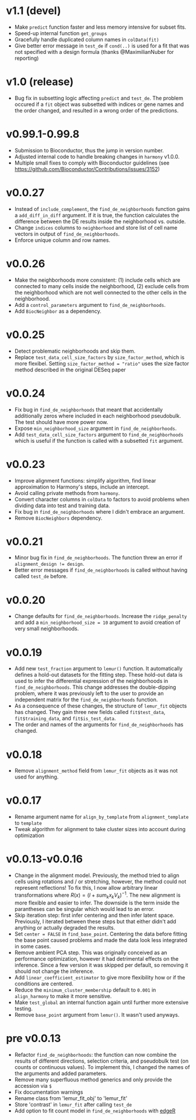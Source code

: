 # v1.1 (devel)

* Make `predict` function faster and less memory intensive for subset fits.
* Speed-up internal function `get_groups`
* Gracefully handle duplicated column names in `colData(fit)`
* Give better error message in `test_de` if `cond(..)` is used for a fit
that was not specified with a design formula (thanks @MaximilianNuber for reporting)

# v1.0 (release)

* Bug fix in subsetting logic affecting `predict` and `test_de`. The problem occured if a `fit` object was
subsetted with indices or gene names and the order changed, and resulted in a wrong order of the predictions.

# v0.99.1-0.99.8

* Submission to Bioconductor, thus the jump in version number.
* Adjusted internal code to handle breaking changes in `harmony` v1.0.0.
* Multiple small fixes to comply with Bioconductor guidelines 
(see https://github.com/Bioconductor/Contributions/issues/3152)

# v0.0.27

* Instead of `include_complement`, the `find_de_neighborhoods` function gains a `add_diff_in_diff` argument. If it is true, the function calculates the difference between the DE results inside the neighborhood vs. outside.
* Change `indices` columns to `neighborhood` and store list of cell name vectors in output of `find_de_neighborhoods`.
* Enforce unique column and row names.

# v0.0.26

* Make the neighborhoods more consistent: (1) include cells which are connected to many cells inside the neighborhood, (2) exclude cells from the neighborhood which are not well connected to the other cells in the neighborhood.
* Add a `control_parameters` argument to `find_de_neighborhoods`.
* Add `BiocNeighbor` as a dependency.

# v0.0.25

* Detect problematic neighborhoods and skip them.
* Replace `test_data_cell_size_factors` by `size_factor_method`, which is more flexibel. Setting `size_factor_method = "ratio"` uses the size factor method described in the original DESeq paper


# v0.0.24

* Fix bug in `find_de_neighborhoods` that meant that accidentally additionally zeros where included in each
neighborhood pseudobulk. The test should have more power now.
* Expose `min_neighborhood_size` argument in `find_de_neighborhoods`.
* Add `test_data_cell_size_factors` argument to `find_de_neighborhoods` which is useful if the function is called
with a subsetted `fit` argument.

# v0.0.23

* Improve alignment functions: simplify algorithm, find linear approximation to Harmony's steps,
include an intercept.
* Avoid calling private methods from `harmony`.
* Convert character columns in `colData` to factors to avoid problems when dividing data into
test and training data.
* Fix bug in `find_de_neighborhoods` where I didn't embrace an argument.
* Remove `BiocNeighbors` dependency.

# v0.0.21

* Minor bug fix in `find_de_neighborhoods`. The function threw an error if `alignment_design != design`. 
* Better error messages if `find_de_neighborhoods` is called without having called `test_de` before.

# v0.0.20

* Change defaults for `find_de_neighborhoods`. Increase the `ridge_penalty` and add a `min_neighborhood_size = 10` argument
to avoid creation of very small neighborhoods.

# v0.0.19

* Add new `test_fraction` argument to `lemur()` function. It automatically defines a hold-out datasets for the fitting step.
These hold-out data is used to infer the differential expression of the neighborhoods in `find_de_neighborhoods`. This change
addresses the double-dipping problem, where it was previously left to the user to provide an independent matrix for the 
`find_de_neighborhoods` function.
* As a consequence of these changes, the structure of `lemur_fit` objects has changed. They gain three new fields called
`fit$test_data`, `fit$training_data`, and `fit$is_test_data`.
* The order and names of the arguments for `find_de_neighborhoods` has changed.

# v0.0.18

* Remove `alignment_method` field from `lemur_fit` objects as it was not used for anything.

# v0.0.17

* Rename argument name for `align_by_template` from `alignment_template` to `template`
* Tweak algorithm for alignment to take cluster sizes into account during optimization

# v0.0.13-v0.0.16

* Change in the alignment model. Previously, the method tried to align cells using
rotations and / or stretching, however, the method could not represent reflections! 
To fix this, I now allow arbitrary linear transformations where $R(x) = (I + sum_k x_k V_k)^{-1}$. The
new alignment is more flexible and easier to infer. The downside is the term inside the parantheses can be 
singular which would lead to an error.
* Skip iteration step: first infer centering and then infer latent space. Previously, I iterated between these steps 
but that either didn't add anything or actually degraded the results.
* Set `center = FALSE` in `find_base_point`. Centering the data before fitting the base point caused
problems and made the data look less integrated in some cases.
* Remove ambient PCA step. This was originally conceived as an performance optimization, however
it had detrimental effects on the inference. Since a few version it was skipped per default, so removing
it should not change the inference.
* Add `linear_coefficient_estimator` to give more flexibility how or if the conditions are centered.
* Reduce the `minimum_cluster_membership` default to `0.001` in `align_harmony` to make it more sensitive.
* Make `test_global` an internal function again until further more extensive testing.
* Remove `base_point` argument from `lemur()`. It wasn't used anyways.

# pre v0.0.13
* Refactor `find_de_neighborhoods`: the function can now combine the results of
different directions, selection criteria, and pseudobulk test (on counts or 
continuous values). To implement this, I changed the names of the arguments and
added parameters.
* Remove many superfluous method generics and only provide the accession via `$`
* Fix documentation warnings
* Rename class from 'lemur_fit_obj' to 'lemur_fit'
* Store 'contrast' in `lemur_fit` after calling `test_de`
* Add option to fit count model in `find_de_neighborhoods` with [edgeR](https://bioconductor.org/packages/edgeR/)
